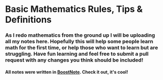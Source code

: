 # Basic Mathematics Rules, Tips & Definitions

### As I redo mathematics from the ground up I will be uploading all my notes here. Hopefully this will help some people learn math for the first time, or help those who want to learn but are struggling. Have fun learning and feel free to submit a pull request with any changes you think should be included!


#### All notes were written in [BoostNote](https://boostnote.io/). Check it out, it's cool!
